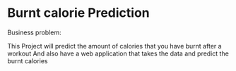 # Burnt calorie Prediction


Business problem:

This Project will predict the amount of calories that you have burnt after a workout
And also have a web application that takes the data and predict the burnt calories
